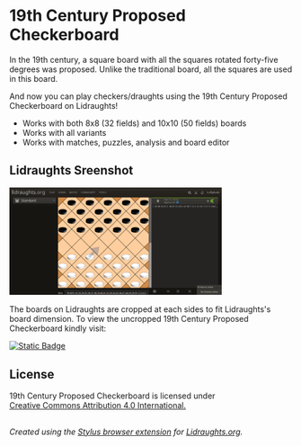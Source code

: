 # 19th Century Proposed Checkerboard
In the 19th century, a square board with all the squares rotated forty-five degrees was proposed. Unlike the traditional board, all the squares are used in this board.

And now you can play checkers/draughts using the 19th Century Proposed Checkerboard on Lidraughts!

- Works with both 8x8 (32 fields) and 10x10 (50 fields) boards
- Works with all variants
- Works with matches, puzzles, analysis and board editor

## Lidraughts Sreenshot
<img src="https://raw.githubusercontent.com/LuffyKudo/Lidraughts-Themes/main/19th%20Century%20Proposed%20Checkerboard/Screenshot%20(Lidraughts).png" alt="19th century proposed checkerboard lidraughts screenshot" width="75%"></img>

The boards on Lidraughts are cropped at each sides to fit Lidraughts's board dimension. To view the uncropped 19th Century Proposed Checkerboard kindly visit:

[![Static Badge](https://img.shields.io/badge/19th_Century_Proposed_Checkerboard-Uncropped_Boards-blue?logo=github)](https://github.com/LuffyKudo/Lidraughts-Themes/tree/main/19th%20Century%20Proposed%20Checkerboard/Uncropped%20Boards)

## License
<p xmlns:cc="http://creativecommons.org/ns#" >19th Century Proposed Checkerboard is licensed under <a href="https://creativecommons.org/licenses/by/4.0/?ref=chooser-v1" target="_blank" rel="license noopener noreferrer" style="display:inline-block;">Creative Commons Attribution 4.0 International.<img style="height:22px!important;margin-left:3px;vertical-align:text-bottom;" src="https://mirrors.creativecommons.org/presskit/icons/cc.svg?ref=chooser-v1" alt=""><img style="height:22px!important;margin-left:3px;vertical-align:text-bottom;" src="https://mirrors.creativecommons.org/presskit/icons/by.svg?ref=chooser-v1" alt=""></a></p>

##
*Created using the [Stylus browser extension](https://add0n.com/stylus.html) for [Lidraughts.org](https://lidraughts.org).*
